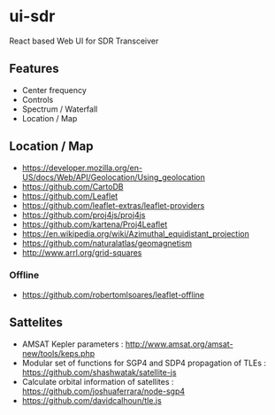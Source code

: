 # ui-sdr

React based Web UI for SDR Transceiver

## Features
  * Center frequency
  * Controls
  * Spectrum / Waterfall
  * Location / Map

## Location / Map

  * https://developer.mozilla.org/en-US/docs/Web/API/Geolocation/Using_geolocation
  * https://github.com/CartoDB
  * https://github.com/Leaflet
  * https://github.com/leaflet-extras/leaflet-providers
  * https://github.com/proj4js/proj4js
  * https://github.com/kartena/Proj4Leaflet
  * https://en.wikipedia.org/wiki/Azimuthal_equidistant_projection
  * https://github.com/naturalatlas/geomagnetism
  * http://www.arrl.org/grid-squares  
  
### Offline

  * https://github.com/robertomlsoares/leaflet-offline

## Sattelites

  * AMSAT Kepler parameters : http://www.amsat.org/amsat-new/tools/keps.php
  * Modular set of functions for SGP4 and SDP4 propagation of TLEs : https://github.com/shashwatak/satellite-js
  * Calculate orbital information of satellites : https://github.com/joshuaferrara/node-sgp4
  * https://github.com/davidcalhoun/tle.js

